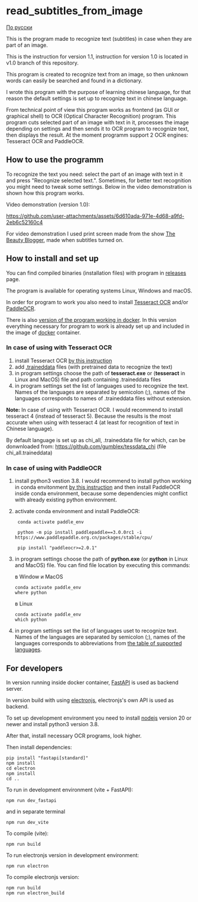 # read_subtitles_from_image

[По русски](README_RUS.md)

This is the program made to recognize text (subtitles) in case when they are part of an image. 

This is the instruction for version 1.1, instruction for version 1.0 is located in v1.0 branch of this repository.

This program is created to recognize text from an image, so then unknown words can easily be searched and found in a dictionary.

I wrote this program with the purpose of learning chinese language, for that reason the default settings is set up to recognize text in chinese language.

From technical point of view this program works as frontend (as GUI or graphical shell) to OCR (Optical Character Recognition) program. This program cuts selected part of an image with text in it, processes the image depending on settings and then sends it to OCR program to recognize text, then displays the result. At the moment programm support 2 OCR engines: Tesseract OCR and PaddleOCR.

## How to use the programm

To recognize the text you need: select the part of an image with text in it and press "Recognize selected text.". Sometimes, for better text recognition you might need to tweak some settings. Below in the video demonstration is shown how this program works.

Video demonstration (version 1.0):

https://github.com/user-attachments/assets/6d610ada-971e-4d68-a9fd-2eb6c52160c4

For video demonstration I used print screen made from the show [The Beauty Blogger](https://wetv.vip/en/play/qgvq32ixh4yujoc-The%20Beauty%20Blogger/o0029e5dqz9-EP19%EF%BC%9AThe%20Beauty%20Blogger), made when subtitles turned on.

## How to install and set up

You can find compiled binaries (installation files) with program in [releases](https://github.com/BigIskander/read_subtitles_from_image/releases) page.

The program is available for operating systems Linux, Windows and macOS.

In order for program to work you also need to install [Tesseract OCR](https://tesseract-ocr.github.io/) and/or [PaddleOCR](https://paddlepaddle.github.io/PaddleOCR/main/en/index.html).

There is also [version of the program working in docker](https://hub.docker.com/r/bigiskander/read_subtitles_from_image). In this version everything necessary for program to work is already set up and included in the image of [docker](https://www.docker.com/) container.

### In case of using with Tesseract OCR
1. install Tesseract OCR [by this instruction](https://github.com/tesseract-ocr/tesseract?tab=readme-ov-file#installing-tesseract)
2. add [.traineddata](https://github.com/tesseract-ocr/tessdata) files (with pretrained data to recognize the text)
3. in program settings choose the path of **tesseract.exe** or (**tesseract** in Linux and MacOS) file and path containing .traineddata files
4. in program settings set the list of languages used to recognize the text. Names of the languages are separated by semicolon (;), names of the languages corresponds to names of .traineddata files without extension.

**Note:** In case of using with Tesseract OCR. I would recommend to install tesseract 4 (instead of tesseract 5). Because the results is the most accurate when using with tesseract 4 (at least for recognition of text in Chinese language).

By default language is set up as chi_all, .traineddata file for which, can be donwnloaded from: https://github.com/gumblex/tessdata_chi (file chi_all.traineddata)

### In case of using with PaddleOCR
1. install python3 vestion 3.8. I would recommend to install python working in conda envitonment [by this instruction](https://paddlepaddle.github.io/PaddleOCR/main/en/ppocr/environment.html) and then install PaddleOCR inside conda environment, because some dependencies might conflict with already existing python environment.
2. activate conda environment and install PaddleOCR:
   ```
    conda activate paddle_env

    python -m pip install paddlepaddle==3.0.0rc1 -i https://www.paddlepaddle.org.cn/packages/stable/cpu/

    pip install "paddleocr>=2.0.1"
    ```
3. in program settings choose the path of **python.exe** (or **python** in Linux and MacOS) file. You can find file location by executing this commands:
    
    в Window и MacOS
    ```
    conda activate paddle_env
    where python
    ```

    в Linux
    ```
    conda activate paddle_env
    which python
    ```
4. in program settings set the list of languages uset to recognize text. Names of the languages are separated by semicolon (;), names of the languages corresponds to abbreviations from [the table of supported languages](https://paddlepaddle.github.io/PaddleOCR/main/en/ppocr/blog/multi_languages.html#5-support-languages-and-abbreviations).

## For developers

In version running inside docker container, [FastAPI](https://fastapi.tiangolo.com/) is used as backend server.

In version build with using [electronjs](https://www.electronjs.org/), electronjs's own API is used as backend.

To set up development environment you need to install [nodejs](https://nodejs.org/en) version 20 or newer and install python3 version 3.8.

After that, install necessary OCR programs, look higher.

Then install dependencies:
```
pip install "fastapi[standard]"
npm install
cd electron
npm install
cd ..
```

To run in development environment (vite + FastAPI):
```
npm run dev_fastapi
```
and in separate terminal
```
npm run dev_vite
```

To compile (vite):
```
npm run build
```

To run electronjs version in development environment:
```
npm run electron
```

To compile electronjs version:
```
npm run build
npm run electron_build
```
